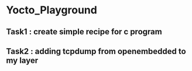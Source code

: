 # Yocto_Playground
## Task1 : create simple recipe for c program
## Task2 : adding tcpdump from openembedded to my layer
